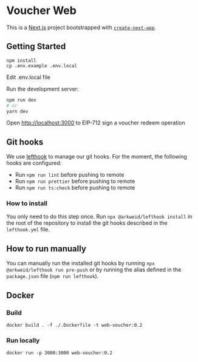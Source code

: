 # Voucher Web

This is a [Next.js](https://nextjs.org/) project bootstrapped with [`create-next-app`](https://github.com/vercel/next.js/tree/canary/packages/create-next-app).

## Getting Started

```
npm install
cp .env.example .env.local
```

Edit .env.local file

Run the development server:

```bash
npm run dev
# or
yarn dev
```

Open [http://localhost:3000](http://localhost:3000) to EIP-712 sign a voucher redeem operation

## Git hooks

We use [lefthook](https://github.com/evilmartians/lefthook) to manage our git hooks. For the moment, the following hooks are configured:

- Run `npm run lint` before pushing to remote
- Run `npm run prettier` before pushing to remote
- Run `npm run ts:check` before pushing to remote

### How to install

You only need to do this step once. Run `npx @arkweid/lefthook install` in the root of the repository to install the git hooks described in the `lefthook.yml` file.

## How to run manually

You can manually run the installed git hooks by running `npx @arkweid/lefthook run pre-push` or by running the alias defined in the `package.json` file (`npm run lefthook`).

## Docker

### Build

    docker build . -f ./.Dockerfile -t web-voucher:0.2

### Run locally

    docker run -p 3000:3000 web-voucher:0.2
